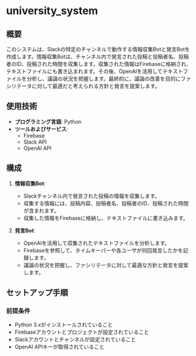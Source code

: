 # university_system

## 概要
このシステムは、Slackの特定のチャンネルで動作する情報収集Botと発言Botを作成します。情報収集Botは、チャンネル内で発言された投稿と投稿者名、投稿者のID、投稿された時間を収集します。収集された情報はFirebaseに格納され、テキストファイルにも書き込まれます。その後、OpenAIを活用してテキストファイルを分析し、議論の状況を把握します。最終的に、議論の改善を目的にファシリテータに対して最適だと考えられる方針と発言を提案します。

## 使用技術
- **プログラミング言語**: Python
- **ツールおよびサービス**:
  - Firebase
  - Slack API
  - OpenAI API

## 構成
1. **情報収集Bot**: 
    - Slackチャンネル内で発言された投稿の情報を収集します。
    - 収集する情報には、投稿内容、投稿者名、投稿者のID、投稿された時間が含まれます。
    - 収集した情報をFirebaseに格納し、テキストファイルに書き込みます。
  
2. **発言Bot**:
    - OpenAIを活用して収集されたテキストファイルを分析します。
    - Firebaseを参照して、タイムキーパーや各ユーザが何回発言したかを記録します。
    - 議論の状況を把握し、ファシリテータに対して最適な方針と発言を提案します。

## セットアップ手順

### 前提条件
- Python 3.xがインストールされていること
- Firebaseアカウントとプロジェクトが設定されていること
- Slackアカウントとチャンネルが設定されていること
- OpenAI APIキーが取得されていること
